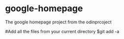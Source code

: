 # google-homepage
The google homepage project from the odinprcoject

#Add all the files from your current directory
$git add -a